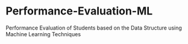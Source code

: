 # Performance-Evaluation-ML
Performance Evaluation of Students based on the Data Structure using Machine Learning Techniques
